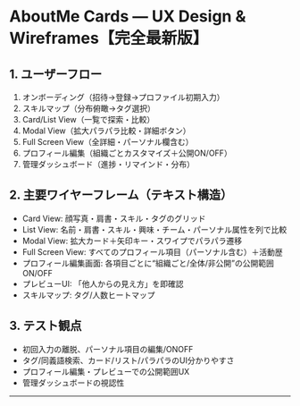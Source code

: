 # AboutMe Cards — UX Design & Wireframes【完全最新版】


## 1. ユーザーフロー
1. オンボーディング（招待→登録→プロファイル初期入力）
2. スキルマップ（分布俯瞰→タグ選択）
3. Card/List View（一覧で探索・比較）
4. Modal View（拡大パラパラ比較・詳細ボタン）
5. Full Screen View（全詳細・パーソナル欄含む）
6. プロフィール編集（組織ごとカスタマイズ＋公開ON/OFF）
7. 管理ダッシュボード（進捗・リマインド・分布）


## 2. 主要ワイヤーフレーム（テキスト構造）


- Card View: 顔写真・肩書・スキル・タグのグリッド
- List View: 名前・肩書・スキル・興味・チーム・パーソナル属性を列で比較
- Modal View: 拡大カード＋矢印キー・スワイプでパラパラ遷移
- Full Screen View: すべてのプロフィール項目（パーソナル含む）＋活動歴
- プロフィール編集画面: 各項目ごとに“組織ごと/全体/非公開”の公開範囲ON/OFF
- プレビューUI: 「他人からの見え方」を即確認
- スキルマップ: タグ/人数ヒートマップ


## 3. テスト観点
- 初回入力の離脱、パーソナル項目の編集/ONOFF
- タグ/同義語検索、カード/リスト/パラパラのUI分かりやすさ
- プロフィール編集・プレビューでの公開範囲UX
- 管理ダッシュボードの視認性


---


